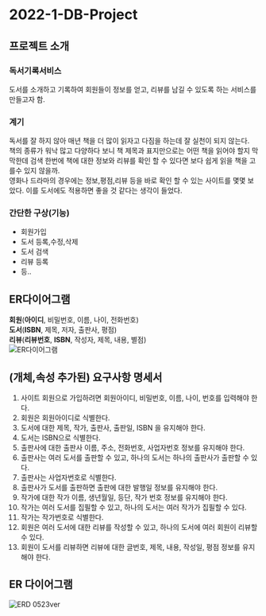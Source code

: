 # 2022-1-DB-Project
## 프로젝트 소개
### 독서기록서비스
도서를 소개하고 기록하여 회원들이 정보를 얻고, 리뷰를 남길 수 있도록 하는 서비스를 만들고자 함.
### 계기
독서를 잘 하지 않아 매년 책을 더 많이 읽자고 다짐을 하는데 잘 실천이 되지 않는다.  
책의 종류가 워낙 많고 다양하다 보니 책 제목과 표지만으로는 어떤 책을 읽어야 할지 막막한데 검색 한번에 책에 대한 정보와 리뷰를 확인 할 수 있다면 보다 쉽게 읽을 책을 고를수 있지 않을까.  
영화나 드라마의 경우에는 정보,평점,리뷰 등을 바로 확인 할 수 있는 사이트를 몇몇 보았다. 이를 도서에도 적용하면 좋을 것 같다는 생각이 들었다.
### 간단한 구상(기능)
* 회원가입  
* 도서 등록,수정,삭제  
* 도서 검색
* 리뷰 등록
* 등..  
## ER다이어그램
**회원**(__아이디__, 비밀번호, 이름, 나이, 전화번호)  
**도서**(__ISBN__, 제목, 저자, 출판사, 평점)  
**리뷰**(__리뷰번호__, __ISBN__, 작성자, 제목, 내용, 별점)  
![ER다이어그램](https://user-images.githubusercontent.com/81346198/161370876-53f7782b-12a6-4cd4-857c-bf8d78d527a3.jpg)  

## (개체,속성 추가된) 요구사항 명세서
1. 사이트 회원으로 가입하려면 회원아이디, 비밀번호, 이름, 나이, 번호를 입력해야 한다.
2. 회원은 회원아이디로 식별한다.
3. 도서에 대한 제목, 작가, 출판사, 출판일, ISBN 을 유지해야 한다.
4. 도서는 ISBN으로 식별한다.
5. 출판사에 대한 출판사 이름, 주소, 전화번호, 사업자번호 정보를 유지해야 한다.
6. 출판사는 여러 도서를 출판할 수 있고, 하나의 도서는 하나의 출판사가 출판할 수 있다.
7. 출판사는 사업자번호로 식별한다.
8. 출판사가 도서를 출판하면 출판에 대한 발행일 정보를 유지해야 한다.
9. 작가에 대한 작가 이름, 생년월일, 등단, 작가 번호 정보를 유지해야 한다.
10. 작가는 여러 도서를 집필할 수 있고, 하나의 도서는 여러 작가가 집필할 수 있다.
11. 작가는 작가번호로 식별한다.
12. 회원은 여러 도서에 대한 리뷰를 작성할 수 있고, 하나의 도서에 여러 회원이 리뷰할 수 있다.
13. 회원이 도서를 리뷰하면 리뷰에 대한 글번호, 제목, 내용, 작성일, 평점 정보를 유지해야 한다.

## ER 다이어그램
![ERD 0523ver ](https://user-images.githubusercontent.com/81346198/169811297-b45adc7c-6d52-4853-a4e3-034779a02fe4.png)

